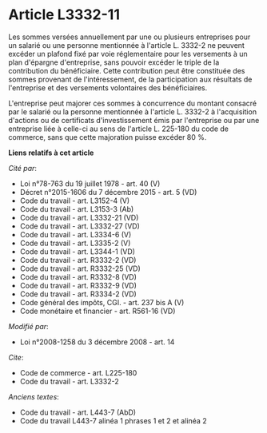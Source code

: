 # Article L3332-11

Les sommes versées annuellement par une ou plusieurs entreprises pour un salarié ou une personne mentionnée à l'article L.
3332-2 ne peuvent excéder un plafond fixé par voie réglementaire pour les versements à un plan d'épargne d'entreprise, sans
pouvoir excéder le triple de la contribution du bénéficiaire. Cette contribution peut être constituée des sommes provenant de
l'intéressement, de la participation aux résultats de l'entreprise et des versements volontaires des bénéficiaires. 

L'entreprise peut majorer ces sommes à concurrence du montant consacré par le salarié ou la personne mentionnée à l'article
L. 3332-2 à l'acquisition d'actions ou de certificats d'investissement émis par l'entreprise ou par une entreprise liée à
celle-ci au sens de l'article L. 225-180 du code de commerce, sans que cette majoration puisse excéder 80 %.

**Liens relatifs à cet article**

_Cité par_:

  - Loi n°78-763 du 19 juillet 1978 - art. 40 (V)
  - Décret n°2015-1606 du 7 décembre 2015 - art. 5 (VD)
  - Code du travail - art. L3152-4 (V)
  - Code du travail - art. L3153-3 (Ab)
  - Code du travail - art. L3332-21 (VD)
  - Code du travail - art. L3332-27 (VD)
  - Code du travail - art. L3334-6 (V)
  - Code du travail - art. L3335-2 (V)
  - Code du travail - art. L3344-1 (VD)
  - Code du travail - art. R3332-2 (VD)
  - Code du travail - art. R3332-25 (VD)
  - Code du travail - art. R3332-8 (VD)
  - Code du travail - art. R3332-9 (VD)
  - Code du travail - art. R3334-2 (VD)
  - Code général des impôts, CGI. - art. 237 bis A (V)
  - Code monétaire et financier - art. R561-16 (VD)

_Modifié par_:

  - Loi n°2008-1258 du 3 décembre 2008 - art. 14

_Cite_:

  - Code de commerce - art. L225-180
  - Code du travail - art. L3332-2

_Anciens textes_:

  - Code du travail - art. L443-7 (AbD)
  - Code du travail L443-7 alinéa 1 phrases 1 et 2 et alinéa 2
